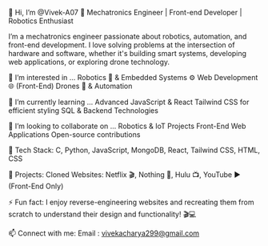 👋 Hi, I’m @Vivek-A07
🚀 Mechatronics Engineer | Front-end Developer | Robotics Enthusiast

I’m a mechatronics engineer passionate about robotics, automation, and front-end development. 
I love solving problems at the intersection of hardware and software, whether it's building smart systems, developing web applications, or exploring drone technology.

👀 I’m interested in ...
Robotics 🤖 & Embedded Systems ⚙️
Web Development 🌐 (Front-End)
Drones 🚁 & Automation

🌱 I’m currently learning ...
Advanced JavaScript & React
Tailwind CSS for efficient styling
SQL & Backend Technologies

💞️ I’m looking to collaborate on ...
Robotics & IoT Projects
Front-End Web Applications
Open-source contributions

🔹 Tech Stack:
C, Python, JavaScript, MongoDB, React, Tailwind CSS, HTML, CSS

🔹 Projects:
Cloned Websites: Netflix 🎬, Nothing 🖤, Hulu 📺, YouTube ▶️ (Front-End Only)

⚡ Fun fact:
I enjoy reverse-engineering websites and recreating them from scratch to understand their design and functionality! 🎬💻

📫 Connect with me: 
    Email : vivekacharya299@gmail.com
